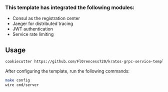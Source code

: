### This template has integrated the following modules:
* Consul as the registration center
* Jaeger for distributed tracing
* JWT authentication
* Service rate limiting
## Usage
```bash
cookiecutter https://github.com/Fl0rencess720/kratos-grpc-service-template.git
``` 
After configuring the template, run the following commands:
```bash
make config
wire cmd/server
```
